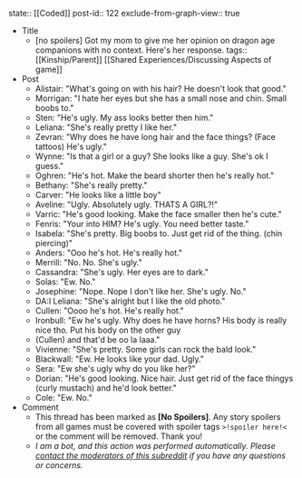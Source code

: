 state:: [[Coded]]
post-id:: 122
exclude-from-graph-view:: true

- Title
  - [no spoilers] Got my mom to give me her opinion on dragon age companions with no context. Here's her response.
    tags:: [[Kinship/Parent]] [[Shared Experiences/Discussing Aspects of game]]
- Post
  - Alistair: "What's going on with his hair? He doesn't look that good."
  - Morrigan: "I hate her eyes but she has a small nose and chin. Small boobs to."
  - Sten: "He's ugly. My ass looks better then him."
  - Leliana: "She's really pretty I like her."
  - Zevran: "Why does he have long hair and the face things? (Face tattoos) He's ugly."
  - Wynne: "Is that a girl or a guy? She looks like a guy. She's ok I guess."
  - Oghren: "He's hot. Make the beard shorter then he's really hot."
  - Bethany: "She's really pretty."
  - Carver: "He looks like a little boy"
  - Aveline: "Ugly. Absolutely ugly. THATS A GIRL?!"
  - Varric: "He's good looking. Make the face smaller then he's cute."
  - Fenris: "Your into HIM? He's ugly. You need better taste."
  - Isabela: "She's pretty. Big boobs to. Just get rid of the thing. (chin piercing)"
  - Anders: "Ooo he's hot. He's really hot."
  - Merrill: "No. No. She's ugly."
  - Cassandra: "She's ugly. Her eyes are to dark."
  - Solas: "Ew. No."
  - Josephine: "Nope. Nope I don't like her. She's ugly. No."
  - DA:I Leliana: "She's alright but I like the old photo."
  - Cullen: "Oooo he's hot. He's really hot."
  - Ironbull: "Ew he's ugly. Why does he have horns? His body is really nice tho. Put his body on the other guy
  - (Cullen) and that'd be oo la laaa."
  - Vivienne: "She's pretty. Some girls can rock the bald look."
  - Blackwall: "Ew. He looks like your dad. Ugly."
  - Sera: "Ew she's ugly why do you like her?"
  - Dorian: "He's good looking. Nice hair. Just get rid of the face thingys (curly mustach) and he'd look better."
  - Cole: "Ew. No."
- Comment
  - This thread has been marked as **[No Spoilers]**. Any story spoilers from all games must be covered with spoiler tags `>!spoiler here!<` or the comment will be removed. Thank you!
  - _I am a bot, and this action was performed automatically. Please [contact the moderators of this subreddit](/message/compose/?to=/r/dragonage) if you have any questions or concerns._
